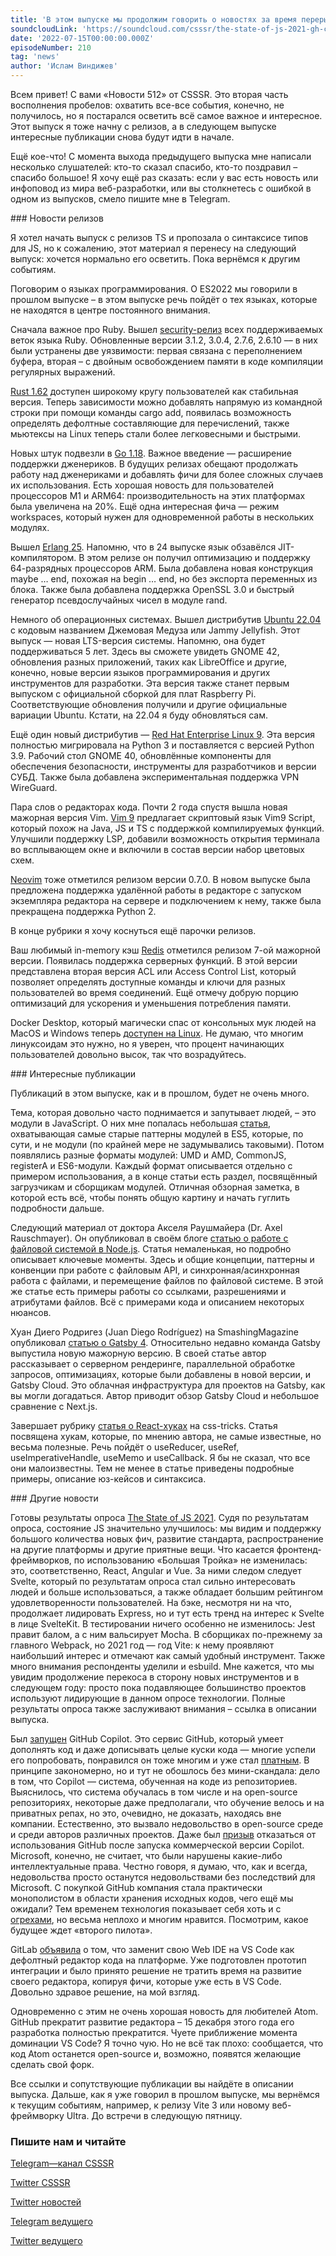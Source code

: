 ```yaml
---
title: 'В этом выпуске мы продолжим говорить о новостях за время перерыва.'
soundcloudLink: 'https://soundcloud.com/csssr/the-state-of-js-2021-gh-copilot-relizy-yazykov-programmirovaniya-redis-7-ubuntu-2204-moduli-js'
date: '2022-07-15T00:00:00.000Z'
episodeNumber: 210
tag: 'news'
author: 'Ислам Виндижев'
---
```


Всем привет! С вами «Новости 512» от CSSSR. Это вторая часть восполнения пробелов: охватить все-все события, конечно, не получилось, но я постарался осветить всё самое важное и интересное. Этот выпуск я тоже начну с релизов, а в следующем выпуске интересные публикации снова будут идти в начале.

Ещё кое-что! С момента выхода предыдущего выпуска мне написали несколько слушателей: кто-то сказал спасибо, кто-то поздравил – спасибо большое! Я хочу ещё раз сказать: если у вас есть новость или инфоповод из мира веб-разработки, или вы столкнетесь с ошибкой в одном из выпусков, смело пишите мне в Telegram.

<ParagraphWithImage imageName="laptopNews" >
  ### Новости релизов

Я хотел начать выпуск с релизов TS и пропозала о синтаксисе типов для JS, но к сожалению, этот материал я перенесу на следующий выпуск: хочется нормально его осветить. Пока вернёмся к другим событиям.
</ParagraphWithImage>

Поговорим о языках программирования. О ES2022 мы говорили в прошлом выпуске – в этом выпуске речь пойдёт о тех языках, которые не находятся в центре постоянного внимания.

Сначала важное про Ruby. Вышел [security-релиз](https://www.ruby-lang.org/en/news/) всех поддерживаемых веток языка Ruby. Обновленные версии 3.1.2, 3.0.4, 2.7.6, 2.6.10 –– в них были устранены две уязвимости: первая связана с переполнением буфера, вторая – с двойным освобождением памяти в коде компиляции регулярных выражений.

[Rust 1.62](https://blog.rust-lang.org/2022/06/30/Rust-1.62.0.html) доступен широкому кругу пользователей как стабильная версия. Теперь зависимости можно добавлять напрямую из командной строки при помощи команды cargo add, появилась возможность определять дефолтные составляющие для перечислений, также мьютексы на Linux теперь стали более легковесными и быстрыми.

Новых штук подвезли в [Go 1.18](https://go.dev/doc/go1.18). Важное введение — расширение поддержки дженериков. В будущих релизах обещают продолжать работу над дженериками и добавлять фичи для более сложных случаев их использования. Есть хорошая новость для пользователей процессоров M1 и ARM64: производительность на этих платформах была увеличена на 20%. Ещё одна интересная фича — режим workspaces, который нужен для одновременной работы в нескольких модулях.

Вышел [Erlang 25](https://www.erlang.org/news/157). Напомню, что в 24 выпуске язык обзавёлся JIT-компилятором. В этом релизе он получил оптимизацию и поддержку 64-разрядных процессоров ARM. Была добавлена новая конструкция maybe … end, похожая на begin … end, но без экспорта переменных из блока. Также была добавлена поддержка OpenSSL 3.0 и быстрый генератор псевдослучайных чисел в модуле rand.

Немного об операционных системах. Вышел дистрибутив [Ubuntu 22.04](https://lists.ubuntu.com/archives/ubuntu-announce/2022-April/000279.html) c кодовым названием Джемовая Медуза или Jammy Jellyfish. Этот выпуск — новая LTS-версия системы. Напомню, она будет поддерживаться 5 лет. Здесь вы сможете увидеть GNOME 42, обновления разных приложений, таких как LibreOffice и другие, конечно, новые версии языков программирования и других инструментов для разработки. Эта версия также станет первым выпуском с официальной сборкой для плат Raspberry Pi. Соответствующие обновления получили и другие официальные вариации Ubuntu. Кстати, на 22.04 я буду обновляться сам.

Ещё один новый дистрибутив — [Red Hat Enterprise Linux 9](https://www.redhat.com/en/about/press-releases/red-hat-defines-new-epicenter-innovation-red-hat-enterprise-linux-9). Эта версия полностью мигрировала на Python 3 и поставляется с версией Python 3.9. Рабочий стол GNOME 40, обновлённые компоненты для обеспечения безопасности, инструменты для разработчиков и версии СУБД. Также была добавлена экспериментальная поддержка VPN WireGuard.

Пара слов о редакторах кода. Почти 2 года спустя вышла новая мажорная версия Vim. [Vim 9](https://www.vim.org/vim90.php) предлагает скриптовый язык Vim9 Script, который похож на Java, JS и TS с поддержкой компилируемых функций. Улучшили поддержку LSP, добавили возможность открытия терминала во всплывающем окне и включили в состав версии набор цветовых схем.

[Neovim](https://github.com/neovim/neovim/releases/tag/v0.7.0) тоже отметился релизом версии 0.7.0. В новом выпуске была предложена поддержка удалённой работы в редакторе с запуском экземпляра редактора на сервере и подключением к нему, также была прекращена поддержка Python 2.

В конце рубрики я хочу коснуться ещё парочки релизов.

Ваш любимый in-memory кэш [Redis](https://github.com/redis/redis/releases/tag/7.0.0) отметился релизом 7-ой мажорной версии. Появилась поддержка серверных функций. В этой версии представлена вторая версия ACL или Access Control List, который позволяет определять доступные команды и ключи для разных пользователей во время соединений. Ещё отмечу добрую порцию оптимизаций для ускорения и уменьшения потребления памяти.

Docker Desktop, который магически спас от консольных мук людей на MacOS и Windows теперь [доступен на Linux](https://www.docker.com/blog/the-magic-of-docker-desktop-is-now-available-on-linux/). Не думаю, что многим линуксоидам это нужно, но я уверен, что процент начинающих пользователей довольно высок, так что возрадуйтесь.

<ParagraphWithImage imageName="manWithLaptop">
  ### Интересные публикации

  Публикаций в этом выпуске, как и в прошлом, будет не очень много.

  Тема, которая довольно часто поднимается и запутывает людей, – это модули в JavaScript. О них мне попалась небольшая [статья](https://telegra.ph/O-modulyah-JavaScript-formatah-zagruzchikah-i-sborshchikah-modulej-za-10-minut-07-05), охватывающая самые старые паттерны модулей в ES5, которые, по сути, и не модули (по крайней мере не задумывались таковыми). Потом появлялись разные форматы модулей: UMD и AMD, CommonJS, registerA и ES6-модули. Каждый формат описывается отдельно с примером использования, а в конце статьи есть раздел, посвящëнный загрузчикам и сборщикам модулей. Отличная обзорная заметка, в которой есть всё, чтобы понять общую картину и начать гуглить подробности дальше.
</ParagraphWithImage>

Следующий материал от доктора Акселя Раушмайера (Dr. Axel Rauschmayer). Он опубликовал в своём блоге [статью о работе с файловой системой в Node.js](https://2ality.com/2022/06/nodejs-file-system.html). Статья немаленькая, но подробно описывает ключевые моменты. Здесь и общие концепции, паттерны и конвенции при работе с файловым API, и синхронная/асинхронная работа с файлами, и перемещение файлов по файловой системе. В этой же статье есть примеры работы со ссылками, разрешениями и атрибутами файлов. Всё с примерами кода и описанием некоторых нюансов.

Хуан Диего Родригез (Juan Diego Rodríguez) на SmashingMagazine опубликовал [статью о Gatsby 4](https://www.smashingmagazine.com/2022/06/demystifying-gatsby4-framework/). Относительно недавно команда Gatsby выпустила новую мажорную версию. В своей статье автор рассказывает о серверном рендеринге, параллельной обработке запросов, оптимизациях, которые были добавлены в новой версии, и Gatsby Cloud. Это облачная инфраструктура для проектов на Gatsby, как вы могли догадаться. Автор приводит обзор Gatsby Cloud и небольшое сравнение с Next.js.

Завершает рубрику [статья о React-хуках](https://css-tricks.com/react-hooks-the-deep-cuts/) на css-tricks. Статья посвящена хукам, которые, по мнению автора, не самые известные, но весьма полезные. Речь пойдёт о useReducer, useRef, useImperativeHandle, useMemo и useCallback. Я бы не сказал, что все они малоизвестны. Тем не менее в статье приведены подробные примеры, описание юз-кейсов и синтаксиса.

<ParagraphWithImage imageName="laptopNews" >
  ### Другие новости

Готовы результаты опроса [The State of JS 2021](https://2021.stateofjs.com/ru-RU/). Судя по результатам опроса, состояние JS значительно улучшилось: мы видим и поддержку большого количества новых фич, развитие стандарта, распространение на другие платформы и другие приятные вещи. Что касается фронтенд-фреймворков, по использованию «Большая Тройка» не изменилась: это, соответственно, React, Angular и Vue. За ними следом следует Svelte, который по результатам опроса стал сильно интересовать людей и больше использоваться, а также обладает большим рейтингом удовлетворенности пользователей. На бэке, несмотря ни на что, продолжает лидировать Express, но и тут есть тренд на интерес к Svelte в лице SvelteKit. В тестировании ничего особенно не изменилось: Jest правит балом, а с ним вальсирует Mocha. В сборщиках по-прежнему за главного Webpack, но 2021 год — год Vite: к нему проявляют наибольший интерес и отмечают как самый удобный инструмент. Также много внимания респонденты уделили и esbuild. Мне кажется, что мы увидим продолжение перекоса в сторону новых инструментов и в следующем году: просто пока подавляющее большинство проектов используют лидирующие в данном опросе технологии. Полные результаты опроса также заслуживают внимания – ссылка в описании выпуска.
</ParagraphWithImage>

Был [запущен](https://github.blog/2022-06-21-github-copilot-is-generally-available-to-all-developers/) GitHub Copilot. Это сервис GitHub, который умеет дополнять код и даже дописывать целые куски кода — многие успели его попробовать, понравился он тоже многим и уже стал [платным](https://habr.com/ru/news/t/672722/). В принципе закономерно, но и тут не обошлось без мини-скандала: дело в том, что Copilot — система, обученная на коде из репозиториев. Выяснилось, что система обучалась в том числе и на open-source репозиториях, некоторые даже предполагали, что обучение велось и на приватных репах, но это, очевидно, не доказать, находясь вне компании. Естественно, это вызвало недовольство в open-source среде и среди авторов различных проектов. Даже был [призыв](https://www.cnews.ru/news/top/2022-07-01_razrabotchikov_spo_prizvali) отказаться от использования GitHub после запуска коммерческой версии Copilot. Microsoft, конечно, не считает, что были нарушены какие-либо интеллектуальные права. Честно говоря, я думаю, что, как и всегда, недовольства просто останутся недовольствами без последствий для Microsoft. С покупкой GitHub компания стала практически монополистом в области хранения исходных кодов, чего ещё мы ожидали? Тем временем технология показывает себя хоть и с [огрехами](https://habr.com/ru/news/t/566184/), но весьма неплохо и многим нравится. Посмотрим, какое будущее ждет «второго пилота».

GitLab [объявила](https://about.gitlab.com/blog/2022/05/23/the-future-of-the-gitlab-web-ide/) о том, что заменит свою Web IDE на VS Code как дефолтный редактор кода на платформе. Уже подготовлен прототип интеграции и было принято решение не тратить время на развитие своего редактора, копируя фичи, которые уже есть в VS Code. Довольно здравое решение, на мой взгляд.

Одновременно с этим не очень хорошая новость для любителей Atom. GitHub прекратит развитие редактора – 15 декабря этого года его разработка полностью прекратится. Чуете приближение момента доминации VS Code? Я точно чую. Но не всё так плохо: сообщается, что код Atom останется open-source и, возможно, появятся желающие сделать свой форк.

Все ссылки и сопутствующие публикации вы найдëте в описании выпуска. Дальше, как я уже говорил в прошлом выпуске, мы вернëмся к текущим событиям, например, к релизу Vite 3 или новому веб-фреймворку Ultra. До встречи в следующую пятницу.

  ### Пишите нам и читайте
  [Telegram—канал CSSSR](https://t.me/csssr)

  [Twitter CSSSR](https://twitter.com/csssr_dev)

  [Twitter новостей](https://twitter.com/csssr_news)

  [Telegram ведущего](https://t.me/Vindizh)

  [Twitter ведущего](https://twitter.com/Vindizh)
